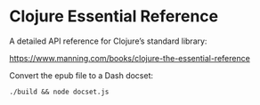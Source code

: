 # Clojure Essential Reference

A detailed API reference for Clojure’s standard library:

https://www.manning.com/books/clojure-the-essential-reference

Convert the epub file to a Dash docset:

```
./build && node docset.js
```

